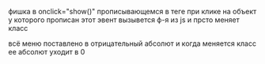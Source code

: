 фишка в onclick="show()" прописывающемся в теге
при клике на объект у которого прописан этот эвент вызывется ф-я
из js и прсто меняет класс

всё меню поставлено в отрицательный абсолют и когда меняется класс ее абсолют уходит в 0
